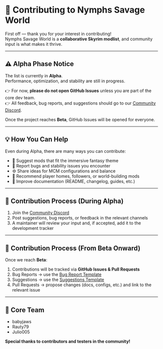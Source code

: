 # 🤝 Contributing to Nymphs Savage World

First off — thank you for your interest in contributing!  
Nymphs Savage World is a **collaborative Skyrim modlist**, and community input is what makes it thrive.

---

## ⚠️ Alpha Phase Notice
The list is currently in **Alpha**.  
Performance, optimization, and stability are still in progress.  

👉 For now, **please do not open GitHub Issues** unless you are part of the core dev team.  
👉 All feedback, bug reports, and suggestions should go to our [Community Discord](https://discord.gg/ezJVqBJvVj).  

Once the project reaches **Beta**, GitHub Issues will be opened for everyone.

---

## 💡 How You Can Help
Even during Alpha, there are many ways you can contribute:

- 🎨 Suggest mods that fit the immersive fantasy theme  
- 🐛 Report bugs and stability issues you encounter  
- ⚙️ Share ideas for MCM configurations and balance  
- 🏰 Recommend player homes, followers, or world-building mods  
- 📝 Improve documentation (README, changelog, guides, etc.)  

---

## 📜 Contribution Process (During Alpha)
1. Join the [Community Discord](https://discord.gg/ezJVqBJvVj)  
2. Post suggestions, bug reports, or feedback in the relevant channels  
3. A maintainer will review your input and, if accepted, add it to the development tracker  

---

## 📜 Contribution Process (From Beta Onward)
Once we reach **Beta**:
1. Contributions will be tracked via **GitHub Issues & Pull Requests**  
2. Bug Reports → use the [Bug Report Template](.github/ISSUE_TEMPLATE/bug_report.md)  
3. Suggestions → use the [Suggestions Template](.github/ISSUE_TEMPLATE/suggestions.md)  
4. Pull Requests → propose changes (docs, configs, etc.) and link to the relevant issue  

---

## 👥 Core Team
- babyjaws  
- Rauty79  
- Julio005  

**Special thanks to contributors and testers in the community!**  
